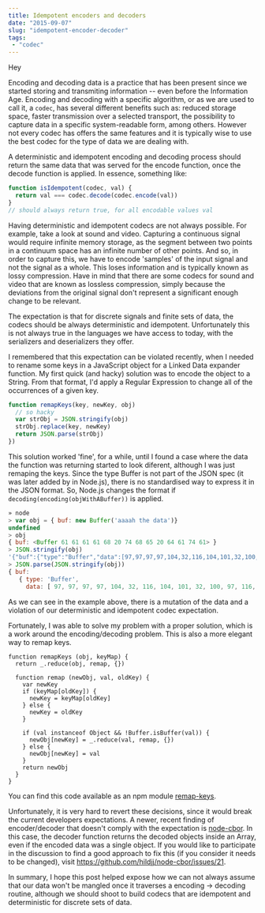 ```yaml
---
title: Idempotent encoders and decoders
date: "2015-09-07"
slug: "idempotent-encoder-decoder"
tags: 
 - "codec"
---
```


Hey

<!--more-->

Encoding and decoding data is a practice that has been present since we started storing and transmiting information -- even before the Information Age. Encoding and decoding with a specific algorithm, or as we are used to call it, a `codec`, has several different benefits such as: reduced storage space, faster transmission over a selected transport, the possibility to capture data in a specific system-readable form, among others. However not every codec has offers the same features and it is typically wise to use the best codec for the type of data we are dealing with.


A deterministic and idempotent encoding and decoding process should return the same data that was served for the encode function, once the decode function is applied. In essence, something like:

```JavaScript
function isIdempotent(codec, val) {
  return val === codec.decode(codec.encode(val))
}
// should always return true, for all encodable values val
```

Having deterministic and idempotent codecs are not always possible. For example, take a look at sound and video. Capturing a continuous signal would require infinite memory storage, as the segment between two points in a continuum space has an infinite number of other points. And so, in order to capture this, we have to encode 'samples' of the input signal and not the signal as a whole. This loses information and is typically known as lossy compression. Have in mind that there are some codecs for sound and video that are known as lossless compression, simply because the deviations from the original signal don't represent a significant enough change to be relevant.

The expectation is that for discrete signals and finite sets of data, the codecs should be always deterministic and idempotent. Unfortunately this is not always true in the languages we have access to today, with the serializers and deserializers they offer.

I remembered that this expectation can be violated recently, when I needed to rename some keys in a JavaScript object for a Linked Data expander function. My first quick (and hacky) solution was to encode the object to a String. From that format, I'd apply a Regular Expression to change all of the occurrences of a given key.

```JavaScript
function remapKeys(key, newKey, obj)
  // so hacky
  var strObj = JSON.stringify(obj)
  strObj.replace(key, newKey)
  return JSON.parse(strObj)
})
```

This solution worked 'fine', for a while, until I found a case where the data the function was returning started to look diferent, although I was just remaping the keys. Since the type Buffer is not part of the JSON spec (it was later added by in Node.js), there is no standardised way to express it in the JSON format. So, Node.js changes the format if `decoding(encoding(objWithABuffer))` is applied.

```JavaScript
» node
> var obj = { buf: new Buffer('aaaah the data')}
undefined
> obj
{ buf: <Buffer 61 61 61 61 68 20 74 68 65 20 64 61 74 61> }
> JSON.stringify(obj)
'{"buf":{"type":"Buffer","data":[97,97,97,97,104,32,116,104,101,32,100,97,116,97]}}'
> JSON.parse(JSON.stringify(obj))
{ buf:
   { type: 'Buffer',
     data: [ 97, 97, 97, 97, 104, 32, 116, 104, 101, 32, 100, 97, 116, 97 ] } }
```

As we can see in the example above, there is a mutation of the data and a violation of our deterministic and idempotent codec expectation.

Fortunately, I was able to solve my problem with a proper solution, which is a work around the encoding/decoding problem. This is also a more elegant way to remap keys.

```
function remapKeys (obj, keyMap) {
  return _.reduce(obj, remap, {})

  function remap (newObj, val, oldKey) {
    var newKey
    if (keyMap[oldKey]) {
      newKey = keyMap[oldKey]
    } else {
      newKey = oldKey
    }

    if (val instanceof Object && !Buffer.isBuffer(val)) {
      newObj[newKey] = _.reduce(val, remap, {})
    } else {
      newObj[newKey] = val
    }
    return newObj
  }
}
```

You can find this code available as an npm module [remap-keys](https://www.npmjs.com/package/remap-keys).

Unfortunately, it is very hard to revert these decisions, since it would break the current developers expectations. A newer, recent finding of encoder/decoder that doesn't comply with the expectation is [node-cbor](https://www.npmjs.com/package/cbor). In this case, the decoder function returns the decoded objects inside an Array, even if the encoded data was a single object. If you would like to participate in the discussion to find a good approach to fix this (if you consider it needs to be changed), visit https://github.com/hildjj/node-cbor/issues/21.

In summary, I hope this post helped expose how we can not always assume that our data won't be mangled once it traverses a encoding -> decoding routine, although we should shoot to build codecs that are idempotent and deterministic for discrete sets of data.
